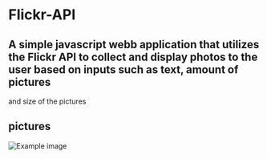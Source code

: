 # Flickr-API


## A simple javascript webb application that utilizes the Flickr API to collect and display photos to the user based on inputs such as text, amount of pictures
and size of the pictures

## pictures

![Example image](example.png)

